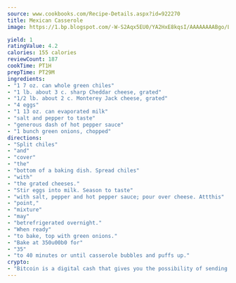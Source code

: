 ```yaml
---
source: www.cookbooks.com/Recipe-Details.aspx?id=922270
title: Mexican Casserole
image: https://1.bp.blogspot.com/-W-S2Aqx5EU0/YA2HxE8kqsI/AAAAAAAABgo/LNxJ2X_rvYgPNsplYMgQNjuwxaZ0e3pQQCLcBGAsYHQ/s320/17.png

yield: 1
ratingValue: 4.2
calories: 155 calories
reviewCount: 187
cookTime: PT1H
prepTime: PT29M
ingredients:
- "1 7 oz. can whole green chiles"
- "1 lb. about 3 c. sharp Cheddar cheese, grated"
- "1/2 lb. about 2 c. Monterey Jack cheese, grated"
- "4 eggs"
- "1 13 oz. can evaporated milk"
- "salt and pepper to taste"
- "generous dash of hot pepper sauce"
- "1 bunch green onions, chopped"
directions:
- "Split chiles"
- "and"
- "cover"
- "the"
- "bottom of a baking dish. Spread chiles"
- "with"
- "the grated cheeses."
- "Stir eggs into milk. Season to taste"
- "with salt, pepper and hot pepper sauce; pour over cheese. Attthis"
- "point,"
- "mixture"
- "may"
- "betrefrigerated overnight."
- "When ready"
- "to bake, top with green onions."
- "Bake at 350u00b0 for"
- "35"
- "to 40 minutes or until casserole bubbles and puffs up."
crypto:
- "Bitcoin is a digital cash that gives you the possibility of sending money all over the world, instantly and without a fee."
---
```

